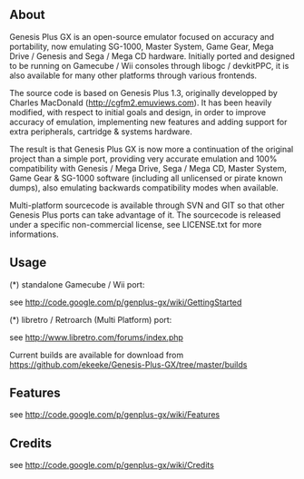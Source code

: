 About
---------

Genesis Plus GX is an open-source emulator focused on accuracy and portability, now emulating SG-1000, Master System, Game Gear, Mega Drive / Genesis and Sega / Mega CD hardware. Initially ported and designed to be running on Gamecube / Wii consoles through libogc / devkitPPC, it is also available for many other platforms through various frontends.

The source code is based on Genesis Plus 1.3, originally developped by Charles MacDonald (http://cgfm2.emuviews.com).
It has been heavily modified, with respect to initial goals and design, in order to improve accuracy of emulation, implementing new features and adding support for extra peripherals, cartridge & systems hardware.

The result is that Genesis Plus GX is now more a continuation of the original project than a simple port, providing very accurate emulation and 100% compatibility with Genesis / Mega Drive, Sega / Mega CD, Master System, Game Gear & SG-1000 software (including all unlicensed or pirate known dumps), also emulating backwards compatibility modes when available.

Multi-platform sourcecode is available through SVN and GIT so that other Genesis Plus ports can take advantage of it. The sourcecode is released under a specific non-commercial license, see LICENSE.txt for more informations.


Usage
---------

(*) standalone Gamecube / Wii port: 

see http://code.google.com/p/genplus-gx/wiki/GettingStarted


(*) libretro / Retroarch (Multi Platform) port: 

see http://www.libretro.com/forums/index.php


Current builds are available for download from https://github.com/ekeeke/Genesis-Plus-GX/tree/master/builds


Features
-------------

see http://code.google.com/p/genplus-gx/wiki/Features


Credits
----------

see http://code.google.com/p/genplus-gx/wiki/Credits


